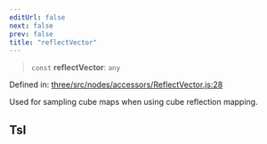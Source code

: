 ```yaml
---
editUrl: false
next: false
prev: false
title: "reflectVector"
---
```


> `const` **reflectVector**: `any`

Defined in: [three/src/nodes/accessors/ReflectVector.js:28](https://github.com/DefinitelyMaybe/three-i18n/blob/fa57b79433d1c349ffb23a78727299c8d4190136/three/src/nodes/accessors/ReflectVector.js#L28)

Used for sampling cube maps when using cube reflection mapping.

## Tsl
